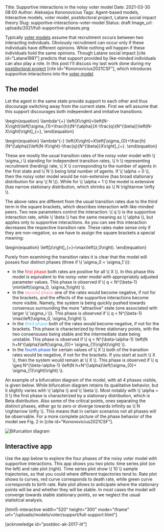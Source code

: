 Title: Supportive interactions in the noisy voter model
Date: 2021-03-30 08:00
Author: Aleksejus Kononovicius
Tags: Agent-based models, Interactive models, voter model, postdoctoral project, Latane social impact theory
Slug: supportive-interactions-voter-model
Status: draft
Image_url: uploads/2021/full-supportive-phases.png

Typically [voter models](/tag/voter-model/) assume that recruitment occurs
between two interacting individuals. Obviously recruitment can occur only if
these individuals have different opinions. While nothing will happen if
these individuals hold the same opinions. Though Latane social impact
[cite id="Latane1981"] predicts that support provided by like-minded
individuals can also play a role. In this post I'll discuss my last work done
during my [postdoctoral project](/tag/postdoctoral-project)
[cite id="Kononovicius2021CSF"], which introduces supportive interactions
into the [voter model](/tag/voter-model/).
<!--more-->

## The model

Let the agent in the same state provide support to each other and thus
discourage switching away from the current state. First we will assume that
this support discourages both independent and imitative transitions:

\begin{equation}
    \lambda^{+} \left(X\right)=\left(N-X\right)\left[\sigma_{1}+\frac{h}{N^{\alpha}}X-\frac{q}{N^{\beta}}\left(N-X\right)\right]_{+},
\end{equation}

\begin{equation}
    \lambda^{-} \left(X\right)=X\left[\sigma_{0}+\frac{h}{N^{\alpha}}\left(N-X\right)-\frac{q}{N^{\beta}}X\right]_{+}.
\end{equation}

These are mostly the usual transition rates of the noisy voter model with
\\\( \sigma\_i \\\) standing for independent transition rates, \\\( h \\\)
representing recruitment (herding) rate, \\\( X \\\) corresponding to the
number of agents in the first state and \\\( N \\\) being total number of
agents. If \\\( \alpha = 0 \\\), then the noisy voter model would be
non-extensive (has broad stationary distribution for any \\\( N \\\)). While
for \\\( \alpha = 1 \\\) the model is extensive (has narrow stationary
distribution, which shrinks as \\\( N \rightarrow \infty \\\).

The above rates are different from the usual transition rates due to the
third term in the square brackets, which describes interaction with
like-minded peers. Two new parameters control the interaction: \\\( q \\\)
is the supportive interaction rate, while \\\( \beta \\\) has the same
meaning as \\\( \alpha \\\), but applies only to supportive interactions.
As you can see this interaction decreases the respective transition rate.
These rates make sense only if they are non-negative, so we have to assign
the square brackets a special meaning:

\begin{equation}
    \left[z\right]_{+}=\max\left(z,0\right).
\end{equation}

Purely from examining the transition rates it is clear that the model will
posses four distinct phases (three if \\\( \sigma\_0 = \sigma\_1 \\\)):

* In the <span style="color: #ee0011">first phase</span> both rates are
positive for all \\\( X \\\). In this phase this model is equivalent to the
noisy voter model with appropriately adjusted parameter values. This phase is
observed if \\\( q < N^{\beta-1} \min\left(\sigma\_0, \sigma\_1\right) \\\).
* In the <span style="color: #ff7788">second phase</span> one of the rates
would become negative, if not for the brackets, and the effects of the
supportive interactions become more visible. Namely, the system is being
quickly pushed towards consensus surrounding the more "attractive" state
(one associated with larger \\\( \sigma\_i \\\)). This phase is observed if
\\\( q < N^{\beta-1} \max\left(\sigma\_0, \sigma\_1\right) \\\).
* In the <span style="color: #44bbff">third phase</span> both of the rates
would become negative, if not for the brackets. This phase is characterized
by three stationary points, with the two consensuses being stable and the
intermediate state being unstable. This phase is observed if
\\\( q < N^{\beta-\alpha-1} \left(N h+N^{\alpha}\left(\sigma_{0}+
\sigma_{1}\right)\right) \\\).
* In the <span style="color: #0044ee">fourth phase</span> for certain values
of \\\( X \\\) both of the transition rates would be negative, if not for the
brackets. If you start at such \\\( X \\\), then the system would remain at
\\\( X \\\). This phase is observed if
\\\( q \geq N^{\beta-\alpha-1} \left(N h+N^{\alpha}\left(\sigma_{0}+
\sigma_{1}\right)\right) \\\).

An example of a bifurcation diagram of the model, with all 4 phases
visible, is given below. While bifurcation diagram retains its qualitative
behavior, but it slightly varies with \\\( \alpha \\\) and \\\( \beta \\\).
Most notably with \\\( \alpha = 0 \\\) the first phase is characterized by a
stationary distribution, which is Beta distribution. Also some of the critical
points, ones separating the distinct phases, either go to zero or diverge
towards infinity as \\\( N \rightarrow \infty \\\). This means that in
certain scenarios not all phases will be observable. For a more complete
picture of the phase behavior of the model see Fig. 2 in
[cite id="Kononovicius2021CSF"].

![Bifurcation diagram](/uploads/2021/full-supportive-phases.png "Bifurcation diagram of the model with α=β=1 (corresponds to Fig. 2 (a) from
the article).")

## Interactive app

Use the app below to explore the four phases of the noisy voter model with
supportive interactions. This app shows you two plots: time series plot
(on the left) and rate plot (right). Time series plot show \\\( 10 \\\)
sample trajectories, so that you could where different trajectories tend to.
Rate plot shows to curves, red curve corresponds to death rate, while green
curve corresponds to birth rate. Rate plot allows to anticipate where the
stationary points will be and whether they will be stable. In most cases the
model will converge towards stable stationary points, so we neglect the usual
statistical analysis.

[html5-interactive width="520" height="300" mode="iframe"
url="/uploads/models/voter/support/full-support.html"]

[acknowledge id="postdoc-ak-2017-lit"]

